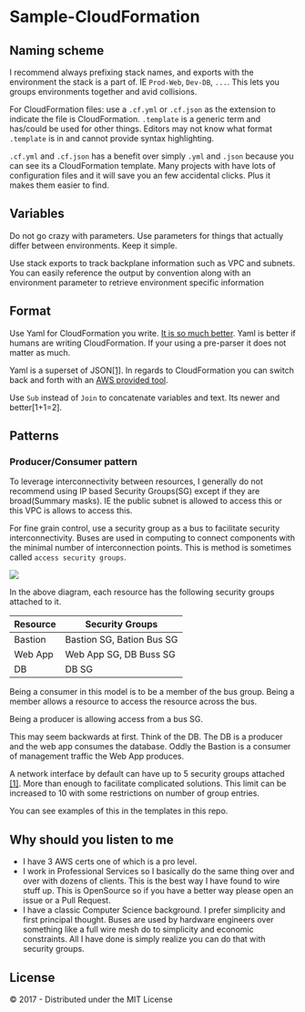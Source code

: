# Sample-CloudFormation

## Naming scheme
I recommend always prefixing stack names, and exports with the environment the stack is a part of. IE `Prod-Web`, `Dev-DB`, `...`. This lets you groups environments together and avid collisions.

For CloudFormation files: use a `.cf.yml` or `.cf.json` as the extension to indicate the file is CloudFormation. `.template` is a generic term and has/could be used for other things. Editors may not know what format `.template` is in and cannot provide syntax highlighting.

`.cf.yml` and `.cf.json` has a benefit over simply `.yml` and `.json`   because you can see its a CloudFormation template. Many projects with have lots of configuration files and it will save you an few accidental clicks. Plus it makes them easier to find.

## Variables
Do not go crazy with parameters. Use parameters for things that actually differ between environments. Keep it simple.

Use stack exports to track backplane information such as VPC and subnets. You can easily reference the output by convention along with an environment parameter to retrieve environment specific information

## Format
Use Yaml for CloudFormation you write. [It is so much better](https://www.trek10.com/blog/cloudformation-yaml-and-why-its-awesome/). Yaml is better if humans are writing CloudFormation. If your using a pre-parser it does not matter as much.

Yaml is a superset of JSON[[1]](https://stackoverflow.com/questions/1726802/what-is-the-difference-between-yaml-and-json-when-to-prefer-one-over-the-other). In regards to CloudFormation you can switch back and forth with an [AWS provided tool](https://github.com/awslabs/aws-cfn-template-flip).

Use `Sub` instead of `Join` to concatenate variables and text. Its newer and better[1+1=2].

## Patterns
### Producer/Consumer pattern
To leverage interconnectivity between resources, I generally do not recommend using IP based Security Groups(SG) except if they are broad(Summary masks). IE the public subnet is allowed to access this or this VPC is allows to access this.

For fine grain control, use a security group as a bus to facilitate security interconnectivity. Buses are used in computing to connect components with the minimal number of interconnection points. This is method is sometimes called `access security groups`.

![](images/producer-consumer.png)

In the above diagram, each resource has the following security groups attached to it.

| Resource | Security Groups |
| --- | --- |
| Bastion | Bastion SG, Bation Bus SG |
| Web App | Web App SG, DB Buss SG |
| DB | DB SG |

Being a consumer in this model is to be a member of the bus group. Being a member allows a resource to access the resource across the bus.

Being a producer is allowing access from a bus SG.

This may seem backwards at first. Think of the DB. The DB is a producer and the web app consumes the database. Oddly the Bastion is a consumer of management traffic the Web App produces.

A network interface by default can have up to 5 security groups attached [[1]](http://docs.aws.amazon.com/AmazonVPC/latest/UserGuide/VPC_Appendix_Limits.html#vpc-limits-security-groups). More than enough to facilitate complicated solutions. This limit can be increased to 10 with some restrictions on number of group entries.

You can see examples of this in the templates in this repo.

## Why should you listen to me
- I have 3 AWS certs one of which is a pro level.
- I work in Professional Services so I basically do the same thing over and over with dozens of clients. This is the best way I have found to wire stuff up. This is OpenSource so if you have a better way please open an issue or a Pull Request.
- I have a classic Computer Science background. I prefer simplicity and first principal thought. Buses are used by hardware engineers over something like a full wire mesh do to simplicity and economic constraints. All I have done is simply realize you can do that with security groups.

## License
© 2017 - Distributed under the MIT License
